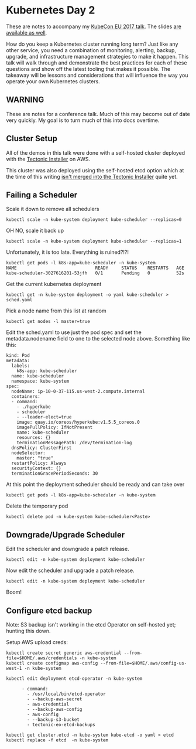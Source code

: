 # Kubernetes Day 2

These are notes to accompany my [KubeCon EU 2017 talk](https://cloudnativeeu2017.sched.com/event/9Tcw/kubernetes-day-2-cluster-operations-i-brandon-philips-coreos). The slides [are available as well](https://docs.google.com/presentation/d/1LpiWAGbK77Ha8mOxyw01VlZ18zdMSNimhsrb35sUFv8/edit?usp=sharing).

How do you keep a Kubernetes cluster running long term? Just like any other service, you need a combination of monitoring, alerting, backup, upgrade, and infrastructure management strategies to make it happen. This talk will walk through and demonstrate the best practices for each of these questions and show off the latest tooling that makes it possible. The takeaway will be lessons and considerations that will influence the way you operate your own Kubernetes clusters.

## WARNING

These are notes for a conference talk. Much of this may become out of date very quickly. My goal is to turn much of this into docs overtime.

## Cluster Setup

All of the demos in this talk were done with a self-hosted cluster deployed with the [Tectonic Installer](https://github.com/coreos/tectonic-installer#tectonic-installer) on AWS.

This cluster was also deployed using the self-hosted etcd option which at the time of this writing [isn't merged into the Tectonic Installer](https://github.com/coreos/tectonic-installer/pull/135) quite yet.

## Failing a Scheduler

Scale it down to remove all schedulers

```
kubectl scale -n kube-system deployment kube-scheduler --replicas=0
```

OH NO, scale it back up

```
kubectl scale -n kube-system deployment kube-scheduler --replicas=1
```

Unfortunately, it is too late. Everything is ruined?!?!

```
kubectl get pods -l k8s-app=kube-scheduler -n kube-system
NAME                              READY     STATUS    RESTARTS   AGE
kube-scheduler-3027616201-53jfh   0/1       Pending   0          52s
```

Get the current kubernetes deployment

```
kubectl get -n kube-system deployment -o yaml kube-scheduler > sched.yaml
```

Pick a node name from this list at random

```
kubectl get nodes -l master=true
```

Edit the sched.yaml to use just the pod spec and set the metadata.nodename field to one to the selected node above. Something like this:

```
kind: Pod
metadata:
  labels:
    k8s-app: kube-scheduler
  name: kube-scheduler
  namespace: kube-system
spec:
  nodeName: ip-10-0-37-115.us-west-2.compute.internal
  containers:
  - command:
    - ./hyperkube
    - scheduler
    - --leader-elect=true
    image: quay.io/coreos/hyperkube:v1.5.5_coreos.0
    imagePullPolicy: IfNotPresent
    name: kube-scheduler
    resources: {}
    terminationMessagePath: /dev/termination-log
  dnsPolicy: ClusterFirst
  nodeSelector:
    master: "true"
  restartPolicy: Always
  securityContext: {}
  terminationGracePeriodSeconds: 30
```

At this point the deployment scheduler should be ready and can take over

```
kubectl get pods -l k8s-app=kube-scheduler -n kube-system
```

Delete the temporary pod

```
kubectl delete pod -n kube-system kube-scheduler<Paste>
```

## Downgrade/Upgrade Scheduler

Edit the scheduler and downgrade a patch release.

```
kubectl edit -n kube-system deployment kube-scheduler
```

Now edit the scheduler and upgrade a patch release.

```
kubectl edit -n kube-system deployment kube-scheduler
```

Boom!

## Configure etcd backup

Note: S3 backup isn't working in the etcd Operator on self-hosted yet; hunting this down.

Setup AWS upload creds:

```
kubectl create secret generic aws-credential --from-file=$HOME/.aws/credentials -n kube-system
kubectl create configmap aws-config --from-file=$HOME/.aws/config-us-west-1 -n kube-system
```

```
kubectl edit deployment etcd-operator -n kube-system
```


```
      - command:
        - /usr/local/bin/etcd-operator
        - --backup-aws-secret
        - aws-credential
        - --backup-aws-config
        - aws-config
        - --backup-s3-bucket
        - tectonic-eo-etcd-backups
```

```
kubectl get cluster.etcd -n kube-system kube-etcd -o yaml > etcd
kubectl replace -f etcd  -n kube-system
```
